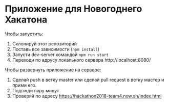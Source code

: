 # Приложение для Новогоднего Хакатона

Чтобы запустить:

1. Склонируй этот репозиторий
2. Поставь все зависимости (`npm install`)
3. Запусти dev-server командой `npm run start`
4. Переходи по адрусу локального сервера http://localhost:8080/

Чтобы развернуть приложение на сервере:
1. Сделай push в ветку master или сделай pull request в ветку мастер и прими его.
2. Подожди пару минут
3. Проверяй по адресу https://hackathon2018-team4.now.sh/index.html
